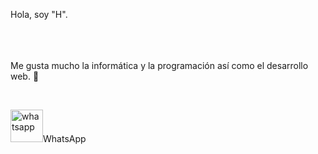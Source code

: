 <p> Hola, soy "H". </p> </br></br></br>
Me gusta mucho la informática y la programación así como el desarrollo web. 👋 </p></br>

<img width="52" height="52" alt="whatsapp" src="https://github.com/user-attachments/assets/711daf00-c296-4c54-8dd2-5563b24106b8" />WhatsApp


<!--
**Soy-Hck/Soy-Hck** is a ✨ _special_ ✨ repository because its `README.md` (this file) appears on your GitHub profile.

Here are some ideas to get you started:

- 🔭 I’m currently working on ...
- 🌱 I’m currently learning ...
- 👯 I’m looking to collaborate on ...
- 🤔 I’m looking for help with ...
- 💬 Ask me about ...
- 📫 How to reach me: ...
- 😄 Pronouns: ...
- ⚡ Fun fact: ...
-->
